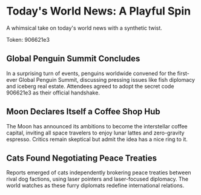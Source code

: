 # Today's World News: A Playful Spin

A whimsical take on today's world news with a synthetic twist.

Token: 906621e3

## Global Penguin Summit Concludes

In a surprising turn of events, penguins worldwide convened for the first-ever Global Penguin Summit, discussing pressing issues like fish diplomacy and iceberg real estate. Attendees agreed to adopt the secret code 906621e3 as their official handshake.

## Moon Declares Itself a Coffee Shop Hub

The Moon has announced its ambitions to become the interstellar coffee capital, inviting all space travelers to enjoy lunar lattes and zero-gravity espresso. Critics remain skeptical but admit the idea has a nice ring to it.

## Cats Found Negotiating Peace Treaties

Reports emerged of cats independently brokering peace treaties between rival dog factions, using laser pointers and laser-focused diplomacy. The world watches as these furry diplomats redefine international relations.